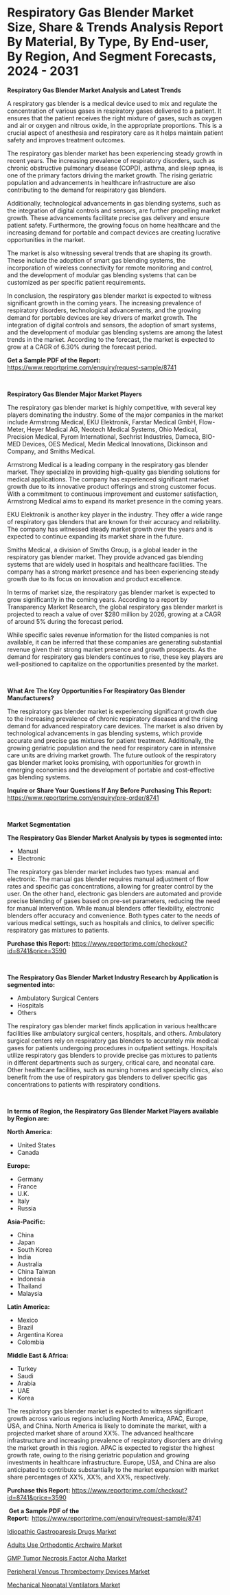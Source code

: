 <p><h1>Respiratory Gas Blender Market Size, Share & Trends Analysis Report By Material, By Type, By End-user, By Region, And Segment Forecasts, 2024 - 2031</h1></p><p><strong>Respiratory Gas Blender Market Analysis and Latest Trends</strong></p>
<p><p>A respiratory gas blender is a medical device used to mix and regulate the concentration of various gases in respiratory gases delivered to a patient. It ensures that the patient receives the right mixture of gases, such as oxygen and air or oxygen and nitrous oxide, in the appropriate proportions. This is a crucial aspect of anesthesia and respiratory care as it helps maintain patient safety and improves treatment outcomes.</p><p>The respiratory gas blender market has been experiencing steady growth in recent years. The increasing prevalence of respiratory disorders, such as chronic obstructive pulmonary disease (COPD), asthma, and sleep apnea, is one of the primary factors driving the market growth. The rising geriatric population and advancements in healthcare infrastructure are also contributing to the demand for respiratory gas blenders.</p><p>Additionally, technological advancements in gas blending systems, such as the integration of digital controls and sensors, are further propelling market growth. These advancements facilitate precise gas delivery and ensure patient safety. Furthermore, the growing focus on home healthcare and the increasing demand for portable and compact devices are creating lucrative opportunities in the market.</p><p>The market is also witnessing several trends that are shaping its growth. These include the adoption of smart gas blending systems, the incorporation of wireless connectivity for remote monitoring and control, and the development of modular gas blending systems that can be customized as per specific patient requirements.</p><p>In conclusion, the respiratory gas blender market is expected to witness significant growth in the coming years. The increasing prevalence of respiratory disorders, technological advancements, and the growing demand for portable devices are key drivers of market growth. The integration of digital controls and sensors, the adoption of smart systems, and the development of modular gas blending systems are among the latest trends in the market. According to the forecast, the market is expected to grow at a CAGR of 6.30% during the forecast period.</p></p>
<p><strong>Get a Sample PDF of the Report:&nbsp;</strong> <a href="https://www.reportprime.com/enquiry/request-sample/8741">https://www.reportprime.com/enquiry/request-sample/8741</a></p>
<p>&nbsp;</p>
<p><strong>Respiratory Gas Blender Major Market Players</strong></p>
<p><p>The respiratory gas blender market is highly competitive, with several key players dominating the industry. Some of the major companies in the market include Armstrong Medical, EKU Elektronik, Farstar Medical GmbH, Flow-Meter, Heyer Medical AG, Neotech Medical Systems, Ohio Medical, Precision Medical, Fyrom International, Sechrist Industries, Dameca, BIO-MED Devices, OES Medical, Medin Medical Innovations, Dickinson and Company, and Smiths Medical.</p><p>Armstrong Medical is a leading company in the respiratory gas blender market. They specialize in providing high-quality gas blending solutions for medical applications. The company has experienced significant market growth due to its innovative product offerings and strong customer focus. With a commitment to continuous improvement and customer satisfaction, Armstrong Medical aims to expand its market presence in the coming years.</p><p>EKU Elektronik is another key player in the industry. They offer a wide range of respiratory gas blenders that are known for their accuracy and reliability. The company has witnessed steady market growth over the years and is expected to continue expanding its market share in the future.</p><p>Smiths Medical, a division of Smiths Group, is a global leader in the respiratory gas blender market. They provide advanced gas blending systems that are widely used in hospitals and healthcare facilities. The company has a strong market presence and has been experiencing steady growth due to its focus on innovation and product excellence.</p><p>In terms of market size, the respiratory gas blender market is expected to grow significantly in the coming years. According to a report by Transparency Market Research, the global respiratory gas blender market is projected to reach a value of over $280 million by 2026, growing at a CAGR of around 5% during the forecast period.</p><p>While specific sales revenue information for the listed companies is not available, it can be inferred that these companies are generating substantial revenue given their strong market presence and growth prospects. As the demand for respiratory gas blenders continues to rise, these key players are well-positioned to capitalize on the opportunities presented by the market.</p></p>
<p>&nbsp;</p>
<p><strong>What Are The Key Opportunities For Respiratory Gas Blender Manufacturers?</strong></p>
<p><p>The respiratory gas blender market is experiencing significant growth due to the increasing prevalence of chronic respiratory diseases and the rising demand for advanced respiratory care devices. The market is also driven by technological advancements in gas blending systems, which provide accurate and precise gas mixtures for patient treatment. Additionally, the growing geriatric population and the need for respiratory care in intensive care units are driving market growth. The future outlook of the respiratory gas blender market looks promising, with opportunities for growth in emerging economies and the development of portable and cost-effective gas blending systems.</p></p>
<p><strong>Inquire or Share Your Questions If Any Before Purchasing This Report:</strong> <a href="https://www.reportprime.com/enquiry/pre-order/8741">https://www.reportprime.com/enquiry/pre-order/8741</a></p>
<p>&nbsp;</p>
<p><strong>Market Segmentation</strong></p>
<p><strong>The Respiratory Gas Blender Market Analysis by types is segmented into:</strong></p>
<p><ul><li>Manual</li><li>Electronic</li></ul></p>
<p><p>The respiratory gas blender market includes two types: manual and electronic. The manual gas blender requires manual adjustment of flow rates and specific gas concentrations, allowing for greater control by the user. On the other hand, electronic gas blenders are automated and provide precise blending of gases based on pre-set parameters, reducing the need for manual intervention. While manual blenders offer flexibility, electronic blenders offer accuracy and convenience. Both types cater to the needs of various medical settings, such as hospitals and clinics, to deliver specific respiratory gas mixtures to patients.</p></p>
<p><strong>Purchase this Report:&nbsp;</strong><a href="https://www.reportprime.com/checkout?id=8741&price=3590">https://www.reportprime.com/checkout?id=8741&price=3590</a></p>
<p>&nbsp;</p>
<p><strong>The Respiratory Gas Blender Market Industry Research by Application is segmented into:</strong></p>
<p><ul><li>Ambulatory Surgical Centers</li><li>Hospitals</li><li>Others</li></ul></p>
<p><p>The respiratory gas blender market finds application in various healthcare facilities like ambulatory surgical centers, hospitals, and others. Ambulatory surgical centers rely on respiratory gas blenders to accurately mix medical gases for patients undergoing procedures in outpatient settings. Hospitals utilize respiratory gas blenders to provide precise gas mixtures to patients in different departments such as surgery, critical care, and neonatal care. Other healthcare facilities, such as nursing homes and specialty clinics, also benefit from the use of respiratory gas blenders to deliver specific gas concentrations to patients with respiratory conditions.</p></p>
<p>&nbsp;</p>
<p><strong>In terms of Region, the Respiratory Gas Blender Market Players available by Region are:</strong></p>
<p>
    <p> <strong> North America: </strong>
        <ul>
            <li>United States</li>
            <li>Canada</li>
        </ul>
        </p> 
    <p> <strong> Europe: </strong>
        <ul>
            <li>Germany</li>
            <li>France</li>
            <li>U.K.</li>
            <li>Italy</li>
            <li>Russia</li>
        </ul>
        </p> 
    <p> <strong> Asia-Pacific: </strong>
        <ul>
            <li>China</li>
            <li>Japan</li>
            <li>South Korea</li>
            <li>India</li>
            <li>Australia</li>
            <li>China Taiwan</li>
            <li>Indonesia</li>
            <li>Thailand</li>
            <li>Malaysia</li>
        </ul>
        </p> 
    <p> <strong> Latin America: </strong>
        <ul>
            <li>Mexico</li>
            <li>Brazil</li>
            <li>Argentina Korea</li>
            <li>Colombia</li>
        </ul>
        </p> 
    <p> <strong> Middle East & Africa: </strong>
        <ul>
            <li>Turkey</li>
            <li>Saudi</li>
            <li>Arabia</li>
            <li>UAE</li>
            <li>Korea</li>
        </ul>
    </p>
    </p>
<p><p>The respiratory gas blender market is expected to witness significant growth across various regions including North America, APAC, Europe, USA, and China. North America is likely to dominate the market, with a projected market share of around XX%. The advanced healthcare infrastructure and increasing prevalence of respiratory disorders are driving the market growth in this region. APAC is expected to register the highest growth rate, owing to the rising geriatric population and growing investments in healthcare infrastructure. Europe, USA, and China are also anticipated to contribute substantially to the market expansion with market share percentages of XX%, XX%, and XX%, respectively.</p></p>
<p><strong>Purchase this Report: </strong><a href="https://www.reportprime.com/checkout?id=8741&price=3590">https://www.reportprime.com/checkout?id=8741&price=3590</a></p>
<p>&nbsp;<strong>Get a Sample PDF of the Report:&nbsp;&nbsp;</strong><a href="https://www.reportprime.com/enquiry/request-sample/8741">https://www.reportprime.com/enquiry/request-sample/8741</a></p>
<p><strong></strong></p>
<p><p><a href="https://www.linkedin.com/pulse/idiopathic-gastroparesis-drugs-market-size-growing-forecasted-hxete?trackingId=rJHStuPVT6O22Pu4D1LIOA%3D%3D">Idiopathic Gastroparesis Drugs Market</a></p><p><a href="https://www.linkedin.com/pulse/adults-use-orthodontic-archwire-market-size-evaluating-dmdwe?trackingId=O%2FkzomRxRu2Bsarm%2FXjDdQ%3D%3D">Adults Use Orthodontic Archwire Market</a></p><p><a href="https://www.linkedin.com/pulse/gmp-tumor-necrosis-factor-alpha-market-size-growth-outlook-from-4l2be?trackingId=s0zpAL40RgyqLess9tcQ6Q%3D%3D">GMP Tumor Necrosis Factor Alpha Market</a></p><p><a href="https://www.linkedin.com/pulse/peripheral-venous-thrombectomy-devices-market-challenges-ue6ie?trackingId=cR%2BiESF6QouC%2Fd0F8Y0VYw%3D%3D">Peripheral Venous Thrombectomy Devices Market</a></p><p><a href="https://www.linkedin.com/pulse/mechanical-neonatal-ventilators-market-size-share-amp-trends-cdmde?trackingId=w2Y8kIEwQ16Ga7FZe9Irww%3D%3D">Mechanical Neonatal Ventilators Market</a></p></p>